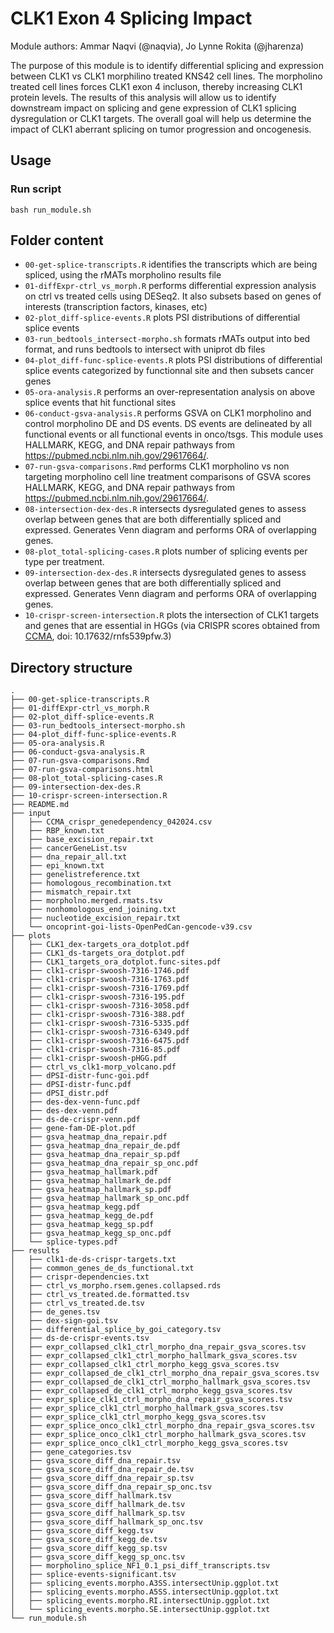 # CLK1 Exon 4 Splicing Impact

Module authors: Ammar Naqvi (@naqvia), Jo Lynne Rokita (@jharenza)

The purpose of this module is to identify differential splicing and expression between CLK1 vs CLK1 morphilino treated KNS42 cell lines. The morpholino treated cell lines forces CLK1 exon 4 incluson, thereby increasing CLK1 protein levels. The results of this analysis will allow us to identify downstream impact on splicing and gene expression of CLK1 splicing dysregulation or CLK1 targets. The overall goal will help us determine the impact of CLK1 aberrant splicing on tumor progression and oncogenesis.

## Usage
### Run script
```
bash run_module.sh
```

## Folder content
* `00-get-splice-transcripts.R` identifies the transcripts which are being spliced, using the rMATs morpholino results file
* `01-diffExpr-ctrl_vs_morph.R` performs differential expression analysis on ctrl vs treated cells using DESeq2. It also subsets based on genes of interests (transcription factors, kinases, etc)
* `02-plot_diff-splice-events.R` plots PSI distributions of differential splice events
* `03-run_bedtools_intersect-morpho.sh` formats rMATs output into bed format, and runs bedtools to intersect with uniprot db files
* `04-plot_diff-func-splice-events.R` plots PSI distributions of differential splice events categorized by functionnal site and then subsets cancer genes
* `05-ora-analysis.R` performs an over-representation analysis on above splice events that hit functional sites
* `06-conduct-gsva-analysis.R` performs GSVA on CLK1 morpholino and control morpholino DE and DS events. DS events are delineated by all functional events or all functional events in onco/tsgs. This module uses HALLMARK, KEGG, and DNA repair pathways from https://pubmed.ncbi.nlm.nih.gov/29617664/.
* `07-run-gsva-comparisons.Rmd` performs CLK1 morpholino vs non targeting morpholino cell line treatment comparisons of GSVA scores HALLMARK, KEGG, and DNA repair pathways from https://pubmed.ncbi.nlm.nih.gov/29617664/.
* `08-intersection-dex-des.R` intersects dysregulated genes to assess overlap between genes that are both differentially spliced and expressed. Generates Venn diagram and performs ORA of overlapping genes.
* `08-plot_total-splicing-cases.R` plots number of splicing events per type per treatment.
* `09-intersection-dex-des.R` intersects dysregulated genes to assess overlap between genes that are both differentially spliced and expressed. Generates Venn diagram and performs ORA of overlapping genes.
* `10-crispr-screen-intersection.R` plots the intersection of CLK1 targets and genes that are essential in HGGs (via CRISPR scores obtained from [CCMA](https://data.mendeley.com/datasets/rnfs539pfw/3), doi: 10.17632/rnfs539pfw.3)

## Directory structure
```
.
├── 00-get-splice-transcripts.R
├── 01-diffExpr-ctrl_vs_morph.R
├── 02-plot_diff-splice-events.R
├── 03-run_bedtools_intersect-morpho.sh
├── 04-plot_diff-func-splice-events.R
├── 05-ora-analysis.R
├── 06-conduct-gsva-analysis.R
├── 07-run-gsva-comparisons.Rmd
├── 07-run-gsva-comparisons.html
├── 08-plot_total-splicing-cases.R
├── 09-intersection-dex-des.R
├── 10-crispr-screen-intersection.R
├── README.md
├── input
│   ├── CCMA_crispr_genedependency_042024.csv
│   ├── RBP_known.txt
│   ├── base_excision_repair.txt
│   ├── cancerGeneList.tsv
│   ├── dna_repair_all.txt
│   ├── epi_known.txt
│   ├── genelistreference.txt
│   ├── homologous_recombination.txt
│   ├── mismatch_repair.txt
│   ├── morpholno.merged.rmats.tsv
│   ├── nonhomologous_end_joining.txt
│   ├── nucleotide_excision_repair.txt
│   └── oncoprint-goi-lists-OpenPedCan-gencode-v39.csv
├── plots
│   ├── CLK1_dex-targets_ora_dotplot.pdf
│   ├── CLK1_ds-targets_ora_dotplot.pdf
│   ├── CLK1_targets_ora_dotplot.func-sites.pdf
│   ├── clk1-crispr-swoosh-7316-1746.pdf
│   ├── clk1-crispr-swoosh-7316-1763.pdf
│   ├── clk1-crispr-swoosh-7316-1769.pdf
│   ├── clk1-crispr-swoosh-7316-195.pdf
│   ├── clk1-crispr-swoosh-7316-3058.pdf
│   ├── clk1-crispr-swoosh-7316-388.pdf
│   ├── clk1-crispr-swoosh-7316-5335.pdf
│   ├── clk1-crispr-swoosh-7316-6349.pdf
│   ├── clk1-crispr-swoosh-7316-6475.pdf
│   ├── clk1-crispr-swoosh-7316-85.pdf
│   ├── clk1-crispr-swoosh-pHGG.pdf
│   ├── ctrl_vs_clk1-morp_volcano.pdf
│   ├── dPSI-distr-func-goi.pdf
│   ├── dPSI-distr-func.pdf
│   ├── dPSI_distr.pdf
│   ├── des-dex-venn-func.pdf
│   ├── des-dex-venn.pdf
│   ├── ds-de-crispr-venn.pdf
│   ├── gene-fam-DE-plot.pdf
│   ├── gsva_heatmap_dna_repair.pdf
│   ├── gsva_heatmap_dna_repair_de.pdf
│   ├── gsva_heatmap_dna_repair_sp.pdf
│   ├── gsva_heatmap_dna_repair_sp_onc.pdf
│   ├── gsva_heatmap_hallmark.pdf
│   ├── gsva_heatmap_hallmark_de.pdf
│   ├── gsva_heatmap_hallmark_sp.pdf
│   ├── gsva_heatmap_hallmark_sp_onc.pdf
│   ├── gsva_heatmap_kegg.pdf
│   ├── gsva_heatmap_kegg_de.pdf
│   ├── gsva_heatmap_kegg_sp.pdf
│   ├── gsva_heatmap_kegg_sp_onc.pdf
│   └── splice-types.pdf
├── results
│   ├── clk1-de-ds-crispr-targets.txt
│   ├── common_genes_de_ds_functional.txt
│   ├── crispr-dependencies.txt
│   ├── ctrl_vs_morpho.rsem.genes.collapsed.rds
│   ├── ctrl_vs_treated.de.formatted.tsv
│   ├── ctrl_vs_treated.de.tsv
│   ├── de_genes.tsv
│   ├── dex-sign-goi.tsv
│   ├── differential_splice_by_goi_category.tsv
│   ├── ds-de-crispr-events.tsv
│   ├── expr_collapsed_clk1_ctrl_morpho_dna_repair_gsva_scores.tsv
│   ├── expr_collapsed_clk1_ctrl_morpho_hallmark_gsva_scores.tsv
│   ├── expr_collapsed_clk1_ctrl_morpho_kegg_gsva_scores.tsv
│   ├── expr_collapsed_de_clk1_ctrl_morpho_dna_repair_gsva_scores.tsv
│   ├── expr_collapsed_de_clk1_ctrl_morpho_hallmark_gsva_scores.tsv
│   ├── expr_collapsed_de_clk1_ctrl_morpho_kegg_gsva_scores.tsv
│   ├── expr_splice_clk1_ctrl_morpho_dna_repair_gsva_scores.tsv
│   ├── expr_splice_clk1_ctrl_morpho_hallmark_gsva_scores.tsv
│   ├── expr_splice_clk1_ctrl_morpho_kegg_gsva_scores.tsv
│   ├── expr_splice_onco_clk1_ctrl_morpho_dna_repair_gsva_scores.tsv
│   ├── expr_splice_onco_clk1_ctrl_morpho_hallmark_gsva_scores.tsv
│   ├── expr_splice_onco_clk1_ctrl_morpho_kegg_gsva_scores.tsv
│   ├── gene_categories.tsv
│   ├── gsva_score_diff_dna_repair.tsv
│   ├── gsva_score_diff_dna_repair_de.tsv
│   ├── gsva_score_diff_dna_repair_sp.tsv
│   ├── gsva_score_diff_dna_repair_sp_onc.tsv
│   ├── gsva_score_diff_hallmark.tsv
│   ├── gsva_score_diff_hallmark_de.tsv
│   ├── gsva_score_diff_hallmark_sp.tsv
│   ├── gsva_score_diff_hallmark_sp_onc.tsv
│   ├── gsva_score_diff_kegg.tsv
│   ├── gsva_score_diff_kegg_de.tsv
│   ├── gsva_score_diff_kegg_sp.tsv
│   ├── gsva_score_diff_kegg_sp_onc.tsv
│   ├── morpholino_splice_NF1_0.1_psi_diff_transcripts.tsv
│   ├── splice-events-significant.tsv
│   ├── splicing_events.morpho.A3SS.intersectUnip.ggplot.txt
│   ├── splicing_events.morpho.A5SS.intersectUnip.ggplot.txt
│   ├── splicing_events.morpho.RI.intersectUnip.ggplot.txt
│   └── splicing_events.morpho.SE.intersectUnip.ggplot.txt
└── run_module.sh
```
